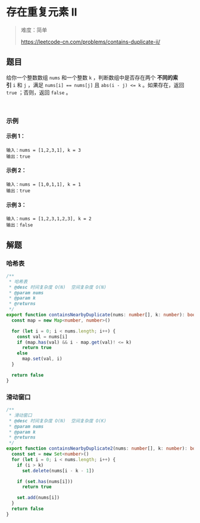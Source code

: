 # 存在重复元素 II

> 难度：简单
>
> https://leetcode-cn.com/problems/contains-duplicate-ii/

## 题目

给你一个整数数组 `nums` 和一个整数 `k` ，判断数组中是否存在两个 **不同的索引** `i` 和 `j` ，满足 `nums[i] == nums[j]` 且 `abs(i - j) <= k` 。如果存在，返回 `true` ；否则，返回 `false` 。

 
### 示例

#### 示例 1：

```
输入：nums = [1,2,3,1], k = 3
输出：true
```

#### 示例 2：

```
输入：nums = [1,0,1,1], k = 1
输出：true
```

#### 示例 3：

```
输入：nums = [1,2,3,1,2,3], k = 2
输出：false
```

## 解题

### 哈希表

```ts
/**
 * 哈希表
 * @desc 时间复杂度 O(N)  空间复杂度 O(N)
 * @param nums
 * @param k
 * @returns
 */
export function containsNearbyDuplicate(nums: number[], k: number): boolean {
  const map = new Map<number, number>()

  for (let i = 0; i < nums.length; i++) {
    const val = nums[i]
    if (map.has(val) && i - map.get(val)! <= k)
      return true
    else
      map.set(val, i)
  }

  return false
}
```


### 滑动窗口

```ts
/**
 * 滑动窗口
 * @desc 时间复杂度 O(N)  空间复杂度 O(K)
 * @param nums
 * @param k
 * @returns
 */
export function containsNearbyDuplicate2(nums: number[], k: number): boolean {
  const set = new Set<number>()
  for (let i = 0; i < nums.length; i++) {
    if (i > k)
      set.delete(nums[i - k - 1])

    if (set.has(nums[i]))
      return true

    set.add(nums[i])
  }
  return false
}
```
